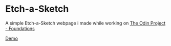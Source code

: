 # Etch-a-Sketch

A simple Etch-a-Sketch webpage i made while working on [The Odin Project - Foundations](https://www.theodinproject.com/courses/foundations)

[Demo](https://dotnest.github.io/etch-a-sketch/)
